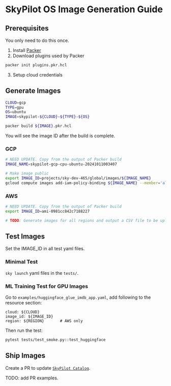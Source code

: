 # SkyPilot OS Image Generation Guide

## Prerequisites
You only need to do this once.
1. Install [Packer](https://developer.hashicorp.com/packer/tutorials/aws-get-started/get-started-install-cli)
2. Download plugins used by Packer
```bash
packer init plugins.pkr.hcl
```
3. Setup cloud credentials

## Generate Images
```bash
CLOUD=gcp
TYPE=gpu
OS=ubuntu
IMAGE=skypilot-${CLOUD}-${TYPE}-${OS}

packer build ${IMAGE}.pkr.hcl
```
You will see the image ID after the build is complete.

### GCP
```bash
# NEED UPDATE. Copy from the output of Packer build
IMAGE_NAME=skypilot-gcp-cpu-ubuntu-20241011003407 

# Make image public
export IMAGE_ID=projects/sky-dev-465/global/images/${IMAGE_NAME}
gcloud compute images add-iam-policy-binding ${IMAGE_NAME} --member='allAuthenticatedUsers' --role='roles/compute.imageUser'
```

### AWS
```bash
# NEED UPDATE. Copy from the output of Packer build
export IMAGE_ID=ami-0981cc842c7188227

# TODO: Generate images for all regions and output a CSV file to be uploaded to SkyPilot Catalog
```

## Test Images
Set the IMAGE_ID in all test yaml files.

### Minimal Test
`sky launch` yaml files in the `tests/`.

### ML Training Test for GPU Images
Go to `examples/huggingface_glue_imdb_app.yaml`, add following to the resource section:
```
cloud: ${CLOUD}
image_id: ${IMAGE_ID}
region: ${REGION}       # AWS only
```
Then run the test: 
```bash
pytest tests/test_smoke.py::test_huggingface
```

## Ship Images
Create a PR to update [`SkyPilot Catalog`](https://github.com/skypilot-org/skypilot-catalog/tree/master/catalogs). 

TODO: add PR examples.